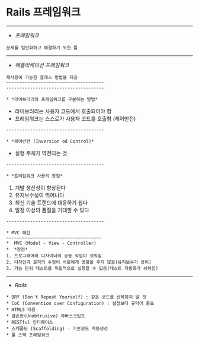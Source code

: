 # Rails 프레임워크
-------------------------------------

* *프레임워크*
~~~~~~~~~~~~~~~~~~~~~~~~~~~~~~~~~~~~~
문제를 일반화하고 해결하기 위한 틀
~~~~~~~~~~~~~~~~~~~~~~~~~~~~~~~~~~~~~
-------------------------------------

*  *애플리케이션 프레임워크*
~~~~~~~~~~~~~~~~~~~~~~~~~~~~~~~~~~~~~~
재사용이 가능한 클래스 방법을 제공
~~~~~~~~~~~~~~~~~~~~~~~~~~~~~~~~~~~~~
-------------------------------------

* *라이브러리와 프레임워크를 구분하는 방법*
~~~~~~~~~~~~~~~~~~~~~~~~~~~~~~~~~~~~~~
* 라이브러리는 사용자 코드에서 호출되어야 함
* 프레임워크는 스스로가 사용자 코드를 호출함 (제어반전)
~~~~~~~~~~~~~~~~~~~~~~~~~~~~~~~~~~~~~
-------------------------------------

* *제어반전 (Inversion od Control)*
~~~~~~~~~~~~~~~~~~~~~~~~~~~~~~~~~~~~~
* 실행 주체가 역전되는 것
~~~~~~~~~~~~~~~~~~~~~~~~~~~~~~~~~~~~~
-------------------------------------

* *프레임워크 사용의 장점*
~~~~~~~~~~~~~~~~~~~~~~~~~~~~~~~~~~~~~
1. 개발 생산성이 향상된다
2. 유지보수성이 뛰어나다
3. 최신 기술 트랜드에 대응하기 쉽다
4. 일정 이상의 품질을 기대할 수 있다
~~~~~~~~~~~~~~~~~~~~~~~~~~~~~~~~~~~~~
-------------------------------------

* MVC 패턴
~~~~~~~~~~~~~~~~~~~~~~~~~~~~~~~~~~~~
*  MVC (Model - View - Controller)
*  *장점*
1. 프로그래머와 디자이너의 공동 작업이 쉬워짐
2. 디자인과 로직의 수정이 서로에게 영향을 주지 않음(유지보수가 용이)
3. 기능 단위 테스트를 독립적으로 실행할 수 있음(테스트 자동화가 쉬워짐)
~~~~~~~~~~~~~~~~~~~~~~~~~~~~~~~~~~~~~
-------------------------------------

* *Rails*
~~~~~~~~~~~~~~~~~~~~~~~~~~~~~~~~~~~~~~~~
* DRY (Don't Repeat Yourself) : 같은 코드를 반복하지 말 것
* CoC (Convention over Configuration) : 설정보다 규약이 중요
* HTML5 대응
* 겸손한(Unobtrusive) 자바스크립트
* RESTful 인터페이스
* 스캐폴딩 (Scaffolding) - 기본코드 자동생성
* 풀 스택 프레임워크
~~~~~~~~~~~~~~~~~~~~~~~~~~~~~~~~~~~~~~~~

